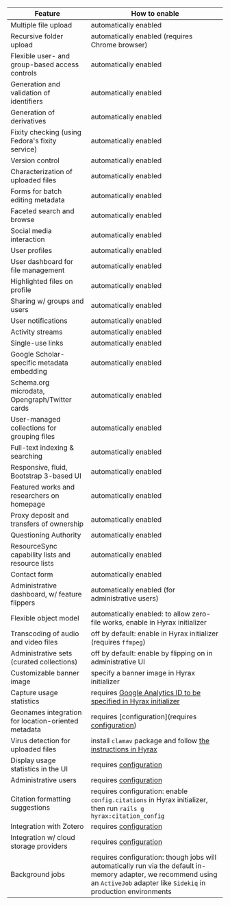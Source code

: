 | Feature | How to enable |
| ------- | ------------- |
| Multiple file upload | automatically enabled |
| Recursive folder upload | automatically enabled (requires Chrome browser)
| Flexible user- and group-based access controls | automatically enabled |
| Generation and validation of identifiers | automatically enabled |
| Generation of derivatives | automatically enabled |
| Fixity checking (using Fedora's fixity service) | automatically enabled |
| Version control | automatically enabled |
| Characterization of uploaded files | automatically enabled |
| Forms for batch editing metadata | automatically enabled |
| Faceted search and browse | automatically enabled |
| Social media interaction | automatically enabled |
| User profiles | automatically enabled |
| User dashboard for file management | automatically enabled |
| Highlighted files on profile | automatically enabled |
| Sharing w/ groups and users | automatically enabled |
| User notifications | automatically enabled |
| Activity streams | automatically enabled |
| Single-use links | automatically enabled |
| Google Scholar-specific metadata embedding | automatically enabled |
| Schema.org microdata, Opengraph/Twitter cards | automatically enabled |
| User-managed collections for grouping files | automatically enabled |
| Full-text indexing & searching | automatically enabled |
| Responsive, fluid, Bootstrap 3-based UI | automatically enabled |
| Featured works and researchers on homepage | automatically enabled |
| Proxy deposit and transfers of ownership | automatically enabled |
| Questioning Authority | automatically enabled |
| ResourceSync capability lists and resource lists | automatically enabled |
| Contact form | automatically enabled |
| Administrative dashboard, w/ feature flippers | automatically enabled (for administrative users) |
| Flexible object model | automatically enabled: to allow zero-file works, enable in Hyrax initializer |
| Transcoding of audio and video files | off by default: enable in Hyrax initializer (requires `ffmpeg`) |
| Administrative sets (curated collections) | off by default: enable by flipping on in administrative UI |
| Customizable banner image | specify a banner image in Hyrax initializer |
| Capture usage statistics | requires [Google Analytics ID to be specified in Hyrax initializer](https://github.com/projecthydra-labs/hyrax/wiki/Hyrax-Management-Guide#capturing-usage) |
| Geonames integration for location-oriented metadata | requires [configuration](requires [configuration](https://github.com/projecthydra-labs/hyrax/wiki/Hyrax-Management-Guide#geonames)) |
| Virus detection for uploaded files | install `clamav` package and follow [the instructions in Hyrax](https://github.com/projecthydra-labs/hyrax#virus-detection) |
| Display usage statistics in the UI | requires [configuration](https://github.com/projecthydra-labs/hyrax/wiki/Hyrax-Management-Guide#displaying-usage-in-the-ui) |
| Administrative users | requires [configuration](https://github.com/projecthydra-labs/hyrax/wiki/Making-Admin-Users-in-Hyrax) |
| Citation formatting suggestions | requires configuration: enable `config.citations` in Hyrax initializer, then run `rails g hyrax:citation_config` |
| Integration with Zotero | requires [configuration](https://github.com/projecthydra-labs/hyrax/wiki/Hyrax-Management-Guide#zotero-integration) |
| Integration w/ cloud storage providers | requires [configuration](https://github.com/projecthydra-labs/hyrax/wiki/Hyrax-Management-Guide#integration-with-dropbox-box-etc) |
| Background jobs | requires configuration: though jobs will automatically run via the default in-memory adapter, we recommend using an `ActiveJob` adapter like `Sidekiq` in production environments |
